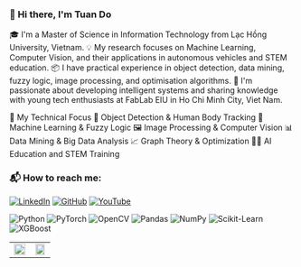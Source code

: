 ### 👋 Hi there, I'm Tuan Do
🎓 I'm a Master of Science in Information Technology from Lạc Hồng University, Vietnam.
💡 My research focuses on Machine Learning, Computer Vision, and their applications in autonomous vehicles and STEM education.
📦 I have practical experience in object detection, data mining, fuzzy logic, image processing, and optimisation algorithms.
🌱 I'm passionate about developing intelligent systems and sharing knowledge with young tech enthusiasts at FabLab EIU in Ho Chi Minh City, Viet Nam.

🔬 My Technical Focus
🤖 Object Detection & Human Body Tracking
🧠 Machine Learning & Fuzzy Logic
🖼️ Image Processing & Computer Vision
📊 Data Mining & Big Data Analysis
📈 Graph Theory & Optimization
👨‍🏫 AI Education and STEM Training

### 📬 How to reach me:

[![LinkedIn](https://img.shields.io/badge/LinkedIn-blue?logo=linkedin)](#t)
[![GitHub](https://img.shields.io/badge/GitHub-000?logo=github)](https://github.com/DoNguyenAnhTuan)
[![YouTube](https://img.shields.io/badge/YouTube-red?logo=youtube)](https://www.youtube.com/@onguyenanhtuan343)


![Python](https://img.shields.io/badge/Python-3776AB?style=for-the-badge&logo=python&logoColor=white)
![PyTorch](https://img.shields.io/badge/PyTorch-EE4C2C?style=for-the-badge&logo=pytorch&logoColor=white)
![OpenCV](https://img.shields.io/badge/OpenCV-5C3EE8?style=for-the-badge&logo=opencv&logoColor=white)
![Pandas](https://img.shields.io/badge/Pandas-150458?style=for-the-badge&logo=pandas&logoColor=white)
![NumPy](https://img.shields.io/badge/NumPy-013243?style=for-the-badge&logo=numpy&logoColor=white)
![Scikit-Learn](https://img.shields.io/badge/scikit--learn-F7931E?style=for-the-badge&logo=scikitlearn&logoColor=white)
![XGBoost](https://img.shields.io/badge/XGBoost-AA4466?style=for-the-badge)

<table>
  <tr>
    <td align="center" width="50%">
      <img src="https://github-readme-stats.vercel.app/api/top-langs/?username=DoNguyenAnhTuan&layout=compact&langs_count=8&theme=default" width="100%" />
    </td>
    <td align="center" width="50%">
      <img src="https://github-readme-stats.vercel.app/api?username=DoNguyenAnhTuan&show_icons=true&theme=default&count_private=true" width="90%"/>
    </td>
  </tr>
</table>
